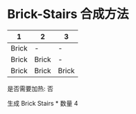 # Brick-Stairs 合成方法

|1|2|3|
|----|-----|-----|
|Brick|-|-|
|Brick|Brick|-|
|Brick|Brick|Brick|

是否需要加热: 否

生成 Brick Stairs \* 数量 4
<br/> <br/> <br/> 

